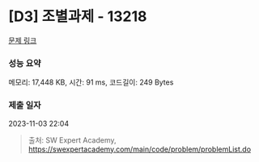 # [D3] 조별과제 - 13218 

[문제 링크](https://swexpertacademy.com/main/code/problem/problemDetail.do?contestProbId=AXzjvCCq-PwDFASs) 

### 성능 요약

메모리: 17,448 KB, 시간: 91 ms, 코드길이: 249 Bytes

### 제출 일자

2023-11-03 22:04



> 출처: SW Expert Academy, https://swexpertacademy.com/main/code/problem/problemList.do